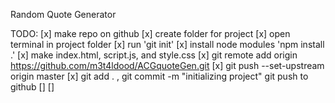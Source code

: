Random Quote Generator

TODO:
[x] make repo on github
[x] create folder for project
[x] open terminal in project folder
[x] run 'git init'
[x] install node modules 'npm install .'
[x] make index.html, script.js, and style.css
[x] git remote add origin https://github.com/m3t4ldood/ACGquoteGen.git
[x] git push --set-upstream origin master
[x] git add . , git commit -m "initializing project" git push to github
[] 
[] 
